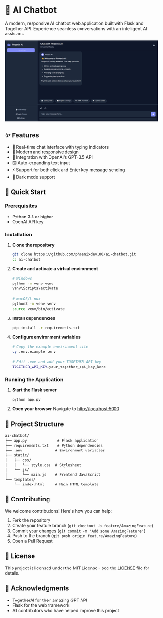 # 🤖 AI Chatbot

A modern, responsive AI chatbot web application built with Flask and Together API. Experience seamless conversations with an intelligent AI assistant.

<img src="https://raw.githubusercontent.com/phoenixdev100/ai-chatbot/main/static/images/dashboard-preview.png" alt="AI Dashboard Preview" width="800"/>

## ✨ Features

- 💬 Real-time chat interface with typing indicators
- 🎨 Modern and responsive design
- 🤖 Integration with OpenAI's GPT-3.5 API
- ⌨️ Auto-expanding text input
- ⚡ Support for both click and Enter key message sending
- 🌙 Dark mode support

## 🚀 Quick Start

### Prerequisites

- Python 3.8 or higher
- OpenAI API key

### Installation

1. **Clone the repository**
   ```bash
   git clone https://github.com/phoenixdev100/ai-chatbot.git
   cd ai-chatbot
   ```

2. **Create and activate a virtual environment**
   ```bash
   # Windows
   python -m venv venv
   venv\Scripts\activate

   # macOS/Linux
   python3 -m venv venv
   source venv/bin/activate
   ```

3. **Install dependencies**
   ```bash
   pip install -r requirements.txt
   ```

4. **Configure environment variables**
   ```bash
   # Copy the example environment file
   cp .env.example .env

   # Edit .env and add your TOGETHER API key
   TOGETHER_API_KEY=your_together_api_key_here
   ```

### Running the Application

1. **Start the Flask server**
   ```bash
   python app.py
   ```

2. **Open your browser**
   Navigate to [http://localhost:5000](http://localhost:5000)

## 📁 Project Structure

```
ai-chatbot/
├── app.py              # Flask application
├── requirements.txt    # Python dependencies
├── .env               # Environment variables
├── static/
│   ├── css/
│   │   └── style.css  # Stylesheet
│   └── js/
│       └── main.js    # Frontend JavaScript
└── templates/
    └── index.html     # Main HTML template
```

## 🤝 Contributing

We welcome contributions! Here's how you can help:

1. Fork the repository
2. Create your feature branch (`git checkout -b feature/AmazingFeature`)
3. Commit your changes (`git commit -m 'Add some AmazingFeature'`)
4. Push to the branch (`git push origin feature/AmazingFeature`)
5. Open a Pull Request

## 📝 License

This project is licensed under the MIT License - see the [LICENSE](LICENSE) file for details.

## 🙏 Acknowledgments

- TogetherAI for their amazing GPT API
- Flask for the web framework
- All contributors who have helped improve this project
